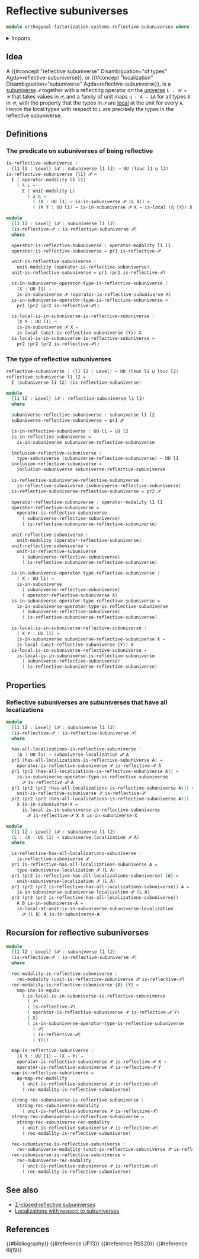 # Reflective subuniverses

```agda
module orthogonal-factorization-systems.reflective-subuniverses where
```

<details><summary>Imports</summary>

```agda
open import foundation.action-on-identifications-functions
open import foundation.cartesian-product-types
open import foundation.dependent-pair-types
open import foundation.equivalences
open import foundation.function-extensionality
open import foundation.function-types
open import foundation.identity-types
open import foundation.propositions
open import foundation.retractions
open import foundation.subuniverses
open import foundation.universe-levels

open import orthogonal-factorization-systems.localizations-at-subuniverses
open import orthogonal-factorization-systems.modal-induction
open import orthogonal-factorization-systems.modal-operators
open import orthogonal-factorization-systems.modal-subuniverse-induction
open import orthogonal-factorization-systems.types-local-at-maps
```

</details>

## Idea

A
{{#concept "reflective subuniverse" Disambiguation="of types" Agda=reflective-subuniverse}},
or
{{#concept "localization" Disambiguation="subuniverse" Agda=reflective-subuniverse}},
is a [subuniverse](foundation.subuniverses.md) `𝒫` together with a reflecting
operator on the [universe](foundation.universe-levels.md) `L : 𝒰 → 𝒰` that takes
values in `𝒫`, and a family of unit maps `η : A → LA` for all types `A` in `𝒰`,
with the property that the types in `𝒫` are
[local](orthogonal-factorization-systems.types-local-at-maps.md) at the unit for
every `A`. Hence the local types with respect to `L` are precisely the types in
the reflective subuniverse.

## Definitions

### The predicate on subuniverses of being reflective

```agda
is-reflective-subuniverse :
  {l1 l2 : Level} (𝒫 : subuniverse l1 l2) → UU (lsuc l1 ⊔ l2)
is-reflective-subuniverse {l1} 𝒫 =
  Σ ( operator-modality l1 l1)
    ( λ L →
      Σ ( unit-modality L)
        ( λ η →
          ( (X : UU l1) → is-in-subuniverse 𝒫 (L X)) ×
          ( (X Y : UU l1) → is-in-subuniverse 𝒫 X → is-local (η {Y}) X)))
```

```agda
module _
  {l1 l2 : Level} (𝒫 : subuniverse l1 l2)
  (is-reflective-𝒫 : is-reflective-subuniverse 𝒫)
  where

  operator-is-reflective-subuniverse : operator-modality l1 l1
  operator-is-reflective-subuniverse = pr1 is-reflective-𝒫

  unit-is-reflective-subuniverse :
    unit-modality (operator-is-reflective-subuniverse)
  unit-is-reflective-subuniverse = pr1 (pr2 is-reflective-𝒫)

  is-in-subuniverse-operator-type-is-reflective-subuniverse :
    (X : UU l1) →
    is-in-subuniverse 𝒫 (operator-is-reflective-subuniverse X)
  is-in-subuniverse-operator-type-is-reflective-subuniverse =
    pr1 (pr2 (pr2 is-reflective-𝒫))

  is-local-is-in-subuniverse-is-reflective-subuniverse :
    (X Y : UU l1) →
    is-in-subuniverse 𝒫 X →
    is-local (unit-is-reflective-subuniverse {Y}) X
  is-local-is-in-subuniverse-is-reflective-subuniverse =
    pr2 (pr2 (pr2 is-reflective-𝒫))
```

### The type of reflective subuniverses

```agda
reflective-subuniverse : (l1 l2 : Level) → UU (lsuc l1 ⊔ lsuc l2)
reflective-subuniverse l1 l2 =
  Σ (subuniverse l1 l2) (is-reflective-subuniverse)
```

```agda
module _
  {l1 l2 : Level} (𝒫 : reflective-subuniverse l1 l2)
  where

  subuniverse-reflective-subuniverse : subuniverse l1 l2
  subuniverse-reflective-subuniverse = pr1 𝒫

  is-in-reflective-subuniverse : UU l1 → UU l2
  is-in-reflective-subuniverse =
    is-in-subuniverse subuniverse-reflective-subuniverse

  inclusion-reflective-subuniverse :
    type-subuniverse (subuniverse-reflective-subuniverse) → UU l1
  inclusion-reflective-subuniverse =
    inclusion-subuniverse subuniverse-reflective-subuniverse

  is-reflective-subuniverse-reflective-subuniverse :
    is-reflective-subuniverse (subuniverse-reflective-subuniverse)
  is-reflective-subuniverse-reflective-subuniverse = pr2 𝒫

  operator-reflective-subuniverse : operator-modality l1 l1
  operator-reflective-subuniverse =
    operator-is-reflective-subuniverse
      ( subuniverse-reflective-subuniverse)
      ( is-reflective-subuniverse-reflective-subuniverse)

  unit-reflective-subuniverse :
    unit-modality (operator-reflective-subuniverse)
  unit-reflective-subuniverse =
    unit-is-reflective-subuniverse
      ( subuniverse-reflective-subuniverse)
      ( is-reflective-subuniverse-reflective-subuniverse)

  is-in-subuniverse-operator-type-reflective-subuniverse :
    ( X : UU l1) →
    is-in-subuniverse
      ( subuniverse-reflective-subuniverse)
      ( operator-reflective-subuniverse X)
  is-in-subuniverse-operator-type-reflective-subuniverse =
    is-in-subuniverse-operator-type-is-reflective-subuniverse
      ( subuniverse-reflective-subuniverse)
      ( is-reflective-subuniverse-reflective-subuniverse)

  is-local-is-in-subuniverse-reflective-subuniverse :
    ( X Y : UU l1) →
    is-in-subuniverse subuniverse-reflective-subuniverse X →
    is-local (unit-reflective-subuniverse {Y}) X
  is-local-is-in-subuniverse-reflective-subuniverse =
    is-local-is-in-subuniverse-is-reflective-subuniverse
      ( subuniverse-reflective-subuniverse)
      ( is-reflective-subuniverse-reflective-subuniverse)
```

## Properties

### Reflective subuniverses are subuniverses that have all localizations

```agda
module _
  {l1 l2 : Level} (𝒫 : subuniverse l1 l2)
  (is-reflective-𝒫 : is-reflective-subuniverse 𝒫)
  where

  has-all-localizations-is-reflective-subuniverse :
    (A : UU l1) → subuniverse-localization 𝒫 A
  pr1 (has-all-localizations-is-reflective-subuniverse A) =
    operator-is-reflective-subuniverse 𝒫 is-reflective-𝒫 A
  pr1 (pr2 (has-all-localizations-is-reflective-subuniverse A)) =
    is-in-subuniverse-operator-type-is-reflective-subuniverse
      𝒫 is-reflective-𝒫 A
  pr1 (pr2 (pr2 (has-all-localizations-is-reflective-subuniverse A))) =
    unit-is-reflective-subuniverse 𝒫 is-reflective-𝒫
  pr2 (pr2 (pr2 (has-all-localizations-is-reflective-subuniverse A)))
    X is-in-subuniverse-X =
      is-local-is-in-subuniverse-is-reflective-subuniverse
        𝒫 is-reflective-𝒫 X A is-in-subuniverse-X

module _
  {l1 l2 : Level} (𝒫 : subuniverse l1 l2)
  (L : (A : UU l1) → subuniverse-localization 𝒫 A)
  where

  is-reflective-has-all-localizations-subuniverse :
    is-reflective-subuniverse 𝒫
  pr1 is-reflective-has-all-localizations-subuniverse A =
    type-subuniverse-localization 𝒫 (L A)
  pr1 (pr2 is-reflective-has-all-localizations-subuniverse) {A} =
    unit-subuniverse-localization 𝒫 (L A)
  pr1 (pr2 (pr2 is-reflective-has-all-localizations-subuniverse)) A =
    is-in-subuniverse-subuniverse-localization 𝒫 (L A)
  pr2 (pr2 (pr2 is-reflective-has-all-localizations-subuniverse))
    A B is-in-subuniverse-A =
    is-local-at-unit-is-in-subuniverse-subuniverse-localization
      𝒫 (L B) A is-in-subuniverse-A
```

## Recursion for reflective subuniverses

```agda
module _
  {l1 l2 : Level} (𝒫 : subuniverse l1 l2)
  (is-reflective-𝒫 : is-reflective-subuniverse 𝒫)
  where

  rec-modality-is-reflective-subuniverse :
    rec-modality (unit-is-reflective-subuniverse 𝒫 is-reflective-𝒫)
  rec-modality-is-reflective-subuniverse {X} {Y} =
    map-inv-is-equiv
      ( is-local-is-in-subuniverse-is-reflective-subuniverse
        ( 𝒫)
        ( is-reflective-𝒫)
        ( operator-is-reflective-subuniverse 𝒫 is-reflective-𝒫 Y)
        ( X)
        ( is-in-subuniverse-operator-type-is-reflective-subuniverse
          ( 𝒫)
          ( is-reflective-𝒫)
          ( Y)))

  map-is-reflective-subuniverse :
    {X Y : UU l1} → (X → Y) →
    operator-is-reflective-subuniverse 𝒫 is-reflective-𝒫 X →
    operator-is-reflective-subuniverse 𝒫 is-reflective-𝒫 Y
  map-is-reflective-subuniverse =
    ap-map-rec-modality
      ( unit-is-reflective-subuniverse 𝒫 is-reflective-𝒫)
      ( rec-modality-is-reflective-subuniverse)

  strong-rec-subuniverse-is-reflective-subuniverse :
    strong-rec-subuniverse-modality
      ( unit-is-reflective-subuniverse 𝒫 is-reflective-𝒫)
  strong-rec-subuniverse-is-reflective-subuniverse =
    strong-rec-subuniverse-rec-modality
      ( unit-is-reflective-subuniverse 𝒫 is-reflective-𝒫)
      ( rec-modality-is-reflective-subuniverse)

  rec-subuniverse-is-reflective-subuniverse :
    rec-subuniverse-modality (unit-is-reflective-subuniverse 𝒫 is-reflective-𝒫)
  rec-subuniverse-is-reflective-subuniverse =
    rec-subuniverse-rec-modality
      ( unit-is-reflective-subuniverse 𝒫 is-reflective-𝒫)
      ( rec-modality-is-reflective-subuniverse)
```

## See also

- [Σ-closed reflective subuniverses](orthogonal-factorization-systems.sigma-closed-reflective-subuniverses.md)
- [Localizations with respect to subuniverses](orthogonal-factorization-systems.localizations-at-subuniverses.md)

## References

{{#bibliography}} {{#reference UF13}} {{#reference RSS20}} {{#reference Rij19}}
